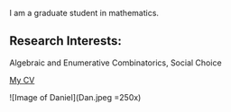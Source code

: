 I am a graduate student in mathematics. 
## Research Interests:
Algebraic and Enumerative Combinatorics, Social Choice

[My CV](CV.pdf)

![Image of Daniel](Dan.jpeg =250x)
